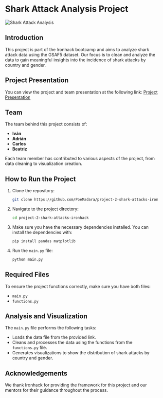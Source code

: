 # Shark Attack Analysis Project

![Shark Attack Analysis](https://i.ibb.co/7ScFX9c/shark-data-cleanse.png)  

## Introduction

This project is part of the Ironhack bootcamp and aims to analyze shark attack data using the GSAF5 dataset. Our focus is to clean and analyze the data to gain meaningful insights into the incidence of shark attacks by country and gender.

## Project Presentation

You can view the project and team presentation at the following link:
[Project Presentation](https://www.canva.com/design/DAGP5LoxMfs/xbVhpn_nQ5BbFQZH0bksaQ/view?utm_content=DAGP5LoxMfs&utm_campaign=designshare&utm_medium=link&utm_source=editor)

## Team

The team behind this project consists of:

- **Iván**
- **Adrián**
- **Carlos**
- **Beatriz**

Each team member has contributed to various aspects of the project, from data cleaning to visualization creation.

## How to Run the Project

1. Clone the repository:
   ```bash
   git clone https://github.com/PoeMadara/project-2-shark-attacks-ironhack.git
   ```

2. Navigate to the project directory:
   ```bash
   cd project-2-shark-attacks-ironhack
   ```

3. Make sure you have the necessary dependencies installed. You can install the dependencies with:
   ```bash
   pip install pandas matplotlib
   ```

4. Run the `main.py` file:
   ```bash
   python main.py
   ```

## Required Files

To ensure the project functions correctly, make sure you have both files:
- `main.py`
- `functions.py`

## Analysis and Visualization

The `main.py` file performs the following tasks:
- Loads the data file from the provided link.
- Cleans and processes the data using the functions from the `functions.py` file.
- Generates visualizations to show the distribution of shark attacks by country and gender.

## Acknowledgements

We thank Ironhack for providing the framework for this project and our mentors for their guidance throughout the process.
